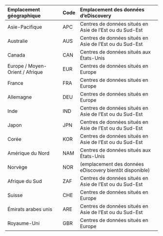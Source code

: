 
|  Emplacement géographique               |  Code  |  Emplacement des données d’eDiscovery        |
|:----------------------------|:-------|:---------------------------------|
|Asie-Pacifique                 |APC     |Centres de données situés en Asie de l’Est ou du Sud-Est|
|Australie                    |AUS     |Centres de données situés en Asie de l’Est ou du Sud-Est|
|Canada                       |CAN     |Centres de données situés aux États-Unis                    |
|Europe / Moyen-Orient / Afrique|EUR     |Centres de données situés en Europe                |
|France                       |FRA     |Centres de données situés en Europe                |
|Allemagne                      |DEU     |Centres de données situés en Europe                |
|Inde                        |IND     |Centres de données situés en Asie de l’Est ou du Sud-Est|
|Japon                        |JPN     |Centres de données situés en Asie de l’Est ou du Sud-Est|
|Corée                        |KOR     |Centres de données situés en Asie de l’Est ou du Sud-Est|
|Amérique du Nord                |NAM     |Centres de données situés aux États-Unis                    |
|Norvège                       |NOR     |(emplacement des données eDiscovery bientôt disponible)|
|Afrique du Sud                 |ZAF     |Centres de données situés en Asie de l’Est ou du Sud-Est|
|Suisse                  |CHE     |Centres de données situés en Europe                |
|Émirats arabes unis         |ARE     |Centres de données situés en Asie de l’Est ou du Sud-Est|
|Royaume-Uni               |GBR     |Centres de données situés en Europe                |
